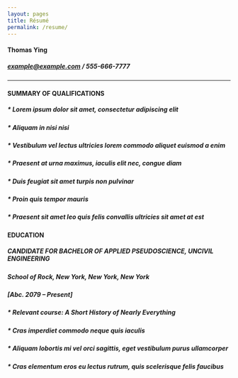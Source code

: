 ```yaml
---
layout: pages
title: Résumé
permalink: /resume/
---
```


<!--
<object width="492" height="492" type="application/pdf" data="/Resume.pdf?#view=FitH&scrollbar=0&toolbar=0&navpanes=0">
    <p><a href="/Resume.pdf">The PDF cannot be displayed. Click for alternate link.</a></p>
</object>
-->

#### Thomas Ying
##### example@example.com / 555-666-7777
***
#### SUMMARY OF QUALIFICATIONS
##### * Lorem ipsum dolor sit amet, consectetur adipiscing elit
##### * Aliquam in nisi nisi
##### * Vestibulum vel lectus ultricies lorem commodo aliquet euismod a enim
##### * Praesent at urna maximus, iaculis elit nec, congue diam
##### * Duis feugiat sit amet turpis non pulvinar
##### * Proin quis tempor mauris
##### * Praesent sit amet leo quis felis convallis ultricies sit amet at est

#### EDUCATION
##### CANDIDATE FOR BACHELOR OF APPLIED PSEUDOSCIENCE, UNCIVIL ENGINEERING
##### School of Rock, New York, New York, New York
##### [Abc. 2079 – Present]
##### * Relevant course: A Short History of Nearly Everything
##### * Cras imperdiet commodo neque quis iaculis
##### * Aliquam lobortis mi vel orci sagittis, eget vestibulum purus ullamcorper
##### * Cras elementum eros eu lectus rutrum, quis scelerisque felis faucibus
